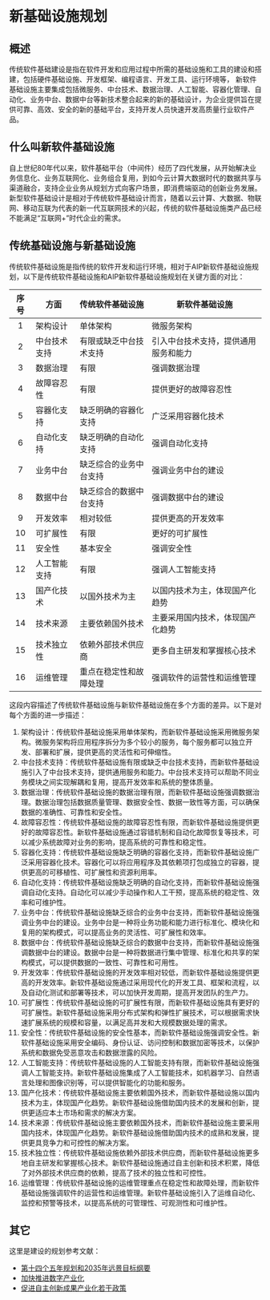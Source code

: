 # 新基础设施规划

## 概述

传统软件基础建设是指在软件开发和应用过程中所需的基础设施和工具的建设和搭建，包括硬件基础设施、开发框架、编程语言、开发工具、运行环境等，
新软件基础设施主要集成包括微服务、中台技术、数据治理、人工智能、容器化管理、自动化、业务中台、数据中台等新技术整合起来的新的基础设计，为企业提供旨在提供可靠、高效、安全的新的基础平台，支持开发人员快速开发高质量行业软件产品。

## 什么叫新软件基础设施

自上世纪80年代以来，软件基础平台（中间件）经历了四代发展，从开始解决业务信息化、业务互联网化、业务组合复用，到如今云计算大数据时代的数据共享与渠道融合，支持企业业务从规划方式向客户场景，即消费端驱动的创新业务发展。
新型软件基础设计是相对于传统软件基础设计而言，随着以云计算、大数据、物联网、移动互联为代表的新一代互联网技术的兴起，传统的软件基础设施类产品已经不能满足“互联网+”时代企业的需求。

## 传统基础设施与新基础设施

传统软件基础设施是指传统的软件开发和运行环境，相对于AIP新软件基础设施规划，以下是传统软件基础设施和AIP新软件基础设施规划在关键方面的对比：

|   序号   | 方面                     | 传统软件基础设施              | 新软件基础设施                |
|:------:|-------------------------|--------------------------|----------------------------|
|   1    | 架构设计                 | 单体架构                    | 微服务架构                    |
|   2    | 中台技术支持             | 有限或缺乏中台技术支持          | 引入中台技术支持，提供通用服务和能力 |
|   3    | 数据治理                 | 有限                        | 强调数据治理                    |
|   4    | 故障容忍性               | 有限                        | 提供更好的故障容忍性               |
|   5    | 容器化支持               | 缺乏明确的容器化支持           | 广泛采用容器化技术               |
|   6    | 自动化支持               | 缺乏明确的自动化支持           | 强调自动化支持                    |
|   7    | 业务中台                 | 缺乏综合的业务中台支持          | 强调业务中台的建设                |
|   8    | 数据中台                 | 缺乏综合的数据中台支持          | 强调数据中台的建设                |
|   9    | 开发效率                 | 相对较低                    | 提供更高的开发效率               |
|   10   | 可扩展性                 | 有限                        | 更好的可扩展性                    |
|   11   | 安全性                   | 基本安全                    | 强调安全性                        |
|   12   | 人工智能支持             | 有限                        | 强调人工智能支持                  |
|   13   | 国产化技术               | 以国外技术为主                | 以国内技术为主，体现国产化趋势        |
|   14   | 技术来源                 | 主要依赖国外技术              | 主要采用国内技术，体现国产化趋势      |
|   15   | 技术独立性               | 依赖外部技术供应商             | 更多自主研发和掌握核心技术           |
|   16   | 运维管理                 | 重点在稳定性和故障处理              | 强调软件的运营性和运维管理            |

这段内容描述了传统软件基础设施与新软件基础设施在多个方面的差异。以下是对每个方面的进一步描述：

1. 架构设计：传统软件基础设施采用单体架构，而新软件基础设施采用微服务架构。微服务架构将应用程序拆分为多个较小的服务，每个服务都可以独立开发、部署和扩展，提供更高的灵活性和可伸缩性。
2. 中台技术支持：传统软件基础设施有限或缺乏中台技术支持，而新软件基础设施引入了中台技术支持，提供通用服务和能力。中台技术支持可以帮助不同业务模块之间实现解耦和复用，提高开发效率和系统的整体质量。
3. 数据治理：传统软件基础设施的数据治理有限，而新软件基础设施强调数据治理。数据治理包括数据质量管理、数据安全性、数据一致性等方面，可以确保数据的准确性、可靠性和安全性。
4. 故障容忍性：传统软件基础设施的故障容忍性有限，而新软件基础设施提供更好的故障容忍性。新软件基础设施通过容错机制和自动化故障恢复等技术，可以减少系统故障对业务的影响，提高系统的可靠性和稳定性。
5. 容器化支持：传统软件基础设施缺乏明确的容器化支持，而新软件基础设施广泛采用容器化技术。容器化可以将应用程序及其依赖项打包成独立的容器，提供更高的可移植性、可扩展性和资源利用率。
6. 自动化支持：传统软件基础设施缺乏明确的自动化支持，而新软件基础设施强调自动化支持。自动化可以减少手动操作和人工干预，提高系统的稳定性、效率和可维护性。
7. 业务中台：传统软件基础设施缺乏综合的业务中台支持，而新软件基础设施强调业务中台的建设。业务中台是一种将业务功能和能力进行标准化、模块化和复用的架构模式，可以提高业务的灵活性、可扩展性和效率。
8. 数据中台：传统软件基础设施缺乏综合的数据中台支持，而新软件基础设施强调数据中台的建设。数据中台是一种将数据进行集中管理、标准化和共享的架构模式，可以提供数据的一致性、可靠性和可用性。
9. 开发效率：传统软件基础设施的开发效率相对较低，而新软件基础设施提供更高的开发效率。新软件基础设施通过采用现代化的开发工具、框架和流程，以及自动化测试和部署等技术，可以加快开发周期，提高开发团队的生产力。
10. 可扩展性：传统软件基础设施的可扩展性有限，而新软件基础设施具有更好的可扩展性。新软件基础设施采用分布式架构和弹性扩展技术，可以根据需求快速扩展系统的规模和容量，以满足高并发和大规模数据处理的需求。
11. 安全性：传统软件基础设施的安全性基本，而新软件基础设施强调安全性。新软件基础设施采用安全编码、身份认证、访问控制和数据加密等技术，以保护系统和数据免受恶意攻击和数据泄露的风险。
12. 人工智能支持：传统软件基础设施的人工智能支持有限，而新软件基础设施强调人工智能支持。新软件基础设施集成了人工智能技术，如机器学习、自然语言处理和图像识别等，可以提供智能化的功能和服务。
13. 国产化技术：传统软件基础设施主要依赖国外技术，而新软件基础设施以国内技术为主，体现国产化趋势。新软件基础设施借助国内技术的发展和创新，提供更适应本土市场和需求的解决方案。
14. 技术来源：传统软件基础设施主要依赖国外技术，而新软件基础设施主要采用国内技术，体现国产化趋势。新软件基础设施借助国内技术的成熟和发展，提供更具竞争力和可控性的解决方案。
15. 技术独立性：传统软件基础设施依赖外部技术供应商，而新软件基础设施更多地自主研发和掌握核心技术。新软件基础设施通过自主创新和技术积累，降低了对外部技术供应商的依赖，提高了技术的独立性和可控性。
16. 运维管理：传统软件基础设施的运维管理重点在稳定性和故障处理，而新软件基础设施强调软件的运营性和运维管理。新软件基础设施引入了运维自动化、监控和预警等技术，以提高系统的可管理性、可观测性和可维护性。

## 其它

这里是建设的规划参考文献：

- [第十四个五年规划和2035年远景目标纲要](https://www.gov.cn/xinwen/2021-03/13/content_5592681.htm?pc&wd=&eqid=97d41963000001f90000000664586316)
- [加快推进数字产业化](https://baijiahao.baidu.com/s?id=1770471169089972395&wfr=spider&for=pc)
- [促进自主创新成果产业化若干政策](https://www.ndrc.gov.cn/xxgk/jd/jd/200902/t20090227_1183079.html)